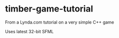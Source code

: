 # timber-game-tutorial

From a Lynda.com tutorial on a very simple C++ game

Uses latest 32-bit SFML
